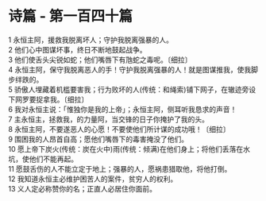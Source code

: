 # 诗篇 - 第一百四十篇
  
 1 永恒主阿，援救我脱离坏人；守护我脱离强暴的人。  
 2 他们心中图谋坏事，终日不断地鼓起战争。  
 3 他们使舌头尖锐如蛇；他们嘴唇下有虺蛇之毒呢。〔细拉〕  
 4 永恒主阿，保守我脱离恶人的手！守护我脱离强暴的人！就是图谋推我，使我脚步绊跌的。  
 5 骄傲人埋藏着机槛要害我；行为败坏的人(传统：和绳索)铺下网子，在辙迹旁设下网罗要捉拿我。〔细拉〕  
 6 我对永恒主说：「惟独你是我的上帝」；永恒主阿，侧耳听我恳求的声音！  
 7 主永恒主，拯救我，的力量阿，当交锋的日子你掩护了我的头。  
 8 永恒主阿，不要遂恶人的心愿！不要使他们所计谋的成功哦！〔细拉〕  
 9 围困我的人昂首自高；愿他们嘴唇下的毒害掩没了他们。  
 10 愿上帝下炭火(传统：炭在火中)雨(传统：倾满)在他们身上；将他们丢落在水坑，使他们不能再起。  
 11 愿鼓舌伤的人不能立定于地上；强暴的人，愿祸患猎取他，将他打倒。  
 12 我知道永恒主必维护困苦人的案件，贫穷人的权利。  
 13 义人定必称赞你的名；正直人必居住你面前。